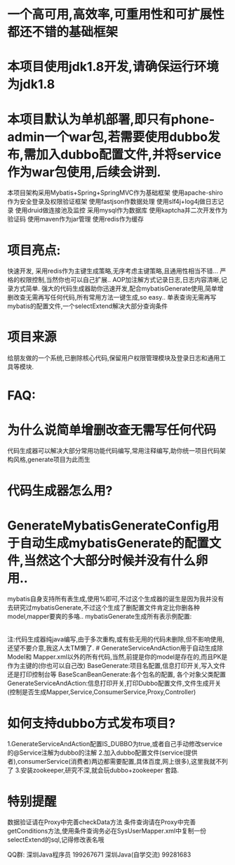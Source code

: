 # 一个高可用,高效率,可重用性和可扩展性都还不错的基础框架

# 本项目使用jdk1.8开发,请确保运行环境为jdk1.8
# 本项目默认为单机部署,即只有phone-admin一个war包,若需要使用dubbo发布,需加入dubbo配置文件,并将service作为war包使用,后续会讲到.
本项目架构采用Mybatis+Spring+SpringMVC作为基础框架
使用apache-shiro作为安全登录及权限验证框架
使用fastjson作数据处理
使用slf4j+log4j做日志记录
使用druid做连接池及监控
采用mysql作为数据库
使用kaptcha并二次开发作为验证码
使用maven作为jar管理
使用redis作为缓存

# 项目亮点:
快速开发,
采用redis作为主键生成策略,无序考虑主键策略,且通用性相当不错...
严格的权限控制,当然你也可以自己扩展..
AOP加注解方式记录日志,日志内容清晰,记录方式简单.
强大的代码生成器助你迅速开发,配合mybatisGenerate使用,简单增删改查无需再写任何代码,所有常用方法一键生成,so easy..
单表查询无需再写mybatis的配置文件,一个selectExtend解决大部分查询条件
# 项目来源
给朋友做的一个系统,已删除核心代码,保留用户权限管理模块及登录日志和通用工具等模块.

# FAQ:

# 为什么说简单增删改查无需写任何代码
代码生成器可以解决大部分常用功能代码编写,常用注释编写,助你统一项目代码架构风格,generate项目为此而生

# 代码生成器怎么用?
# GenerateMybatisGenerateConfig用于自动生成mybatisGenerate的配置文件,当然这个大部分时候并没有什么卵用..
mybatis自身支持所有表生成,使用%即可,不过这个生成器的诞生是因为我并没有去研究过mybatisGenerate,不过这个生成了删配置文件肯定比你删各种model,mapper要爽的多咯..
mybatisGenerate生成所有表示例配置:
<table tableName="%" enableCountByExample="false" enableDeleteByExample="false" enableSelectByExample="false" enableUpdateByExample="false"></table>
注:代码生成器纯java编写,由于多次重构,或有些无用的代码未删除,但不影响使用,还望不要介意,我这人太TM懒了.
# GenerateServiceAndAction用于自动生成除Model和 Mapper.xml以外的所有代码,当然,前提是你的model是存在的,而且PK是作为主键的(你也可以自己改)
BaseGenerate:项目名配置,信息打印开关,写入文件还是打印控制台等
BaseScanBeanGenerate:各个包名的配置, 各个对象父类配置
GenerateServiceAndAction:信息打印开关,打印Dubbo配置文件,文件生成开关(控制是否生成Mapper,Service,ConsumerService,Proxy,Controller)

# 如何支持dubbo方式发布项目?
1.GenerateServiceAndAction配置IS_DUBBO为true,或者自己手动修改service的@Service注解为dubbo的注解
2.加入dubbo配置文件(service(提供者),consumerService(消费者)两边都需要配置,具体百度,网上很多),这里我就不列了
3.安装zookeeper,研究不深,就会玩dubbo+zookeeper 套路.

# 特别提醒
数据验证请在Proxy中完善checkData方法
条件查询请在Proxy中完善getConditions方法,使用条件查询务必在SysUserMapper.xml中复制一份selectExtend的sql,记得修改表名哦

QQ群:
深圳Java程序员 199267671
深圳Java(自学交流) 99281683
